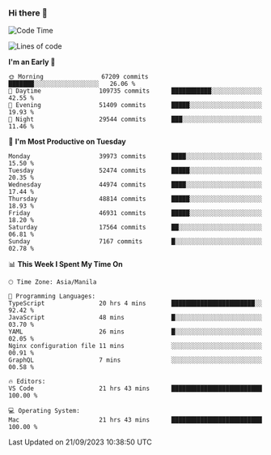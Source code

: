 ### Hi there 👋

<!--START_SECTION:waka-->
![Code Time](http://img.shields.io/badge/Code%20Time-4%2C356%20hrs%2020%20mins-blue)

![Lines of code](https://img.shields.io/badge/From%20Hello%20World%20I%27ve%20Written-103.4%20million%20lines%20of%20code-blue)

**I'm an Early 🐤** 

```text
🌞 Morning                67209 commits       ███████░░░░░░░░░░░░░░░░░░   26.06 % 
🌆 Daytime                109735 commits      ███████████░░░░░░░░░░░░░░   42.55 % 
🌃 Evening                51409 commits       █████░░░░░░░░░░░░░░░░░░░░   19.93 % 
🌙 Night                  29544 commits       ███░░░░░░░░░░░░░░░░░░░░░░   11.46 % 
```
📅 **I'm Most Productive on Tuesday** 

```text
Monday                   39973 commits       ████░░░░░░░░░░░░░░░░░░░░░   15.50 % 
Tuesday                  52474 commits       █████░░░░░░░░░░░░░░░░░░░░   20.35 % 
Wednesday                44974 commits       ████░░░░░░░░░░░░░░░░░░░░░   17.44 % 
Thursday                 48814 commits       █████░░░░░░░░░░░░░░░░░░░░   18.93 % 
Friday                   46931 commits       █████░░░░░░░░░░░░░░░░░░░░   18.20 % 
Saturday                 17564 commits       ██░░░░░░░░░░░░░░░░░░░░░░░   06.81 % 
Sunday                   7167 commits        █░░░░░░░░░░░░░░░░░░░░░░░░   02.78 % 
```


📊 **This Week I Spent My Time On** 

```text
🕑︎ Time Zone: Asia/Manila

💬 Programming Languages: 
TypeScript               20 hrs 4 mins       ███████████████████████░░   92.42 % 
JavaScript               48 mins             █░░░░░░░░░░░░░░░░░░░░░░░░   03.70 % 
YAML                     26 mins             █░░░░░░░░░░░░░░░░░░░░░░░░   02.05 % 
Nginx configuration file 11 mins             ░░░░░░░░░░░░░░░░░░░░░░░░░   00.91 % 
GraphQL                  7 mins              ░░░░░░░░░░░░░░░░░░░░░░░░░   00.58 % 

🔥 Editors: 
VS Code                  21 hrs 43 mins      █████████████████████████   100.00 % 

💻 Operating System: 
Mac                      21 hrs 43 mins      █████████████████████████   100.00 % 
```


 Last Updated on 21/09/2023 10:38:50 UTC
<!--END_SECTION:waka-->


<!--
**rad182/rad182** is a ✨ _special_ ✨ repository because its `README.md` (this file) appears on your GitHub profile.

Here are some ideas to get you started:

- 🔭 I’m currently working on ...
- 🌱 I’m currently learning ...
- 👯 I’m looking to collaborate on ...
- 🤔 I’m looking for help with ...
- 💬 Ask me about ...
- 📫 How to reach me: ...
- 😄 Pronouns: ...
- ⚡ Fun fact: ...
-->

